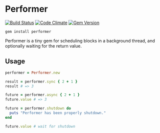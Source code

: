 # Performer

[![Build Status](https://travis-ci.org/Burgestrand/performer.svg?branch=master)](https://travis-ci.org/Burgestrand/performer)
[![Code Climate](https://codeclimate.com/github/Burgestrand/performer.png)](https://codeclimate.com/github/Burgestrand/performer)
[![Gem Version](https://badge.fury.io/rb/performer.png)](http://badge.fury.io/rb/performer)

```
gem install performer
```

Performer is a tiny gem for scheduling blocks in a background thread,
and optionally waiting for the return value.

## Usage

``` ruby
performer = Performer.new

result = performer.sync { 2 + 1 }
result # => 3

future = performer.async { 2 + 1 }
future.value # => 3

future = performer.shutdown do
  puts "Performer has been properly shutdown."
end

future.value # wait for shutdown
```
